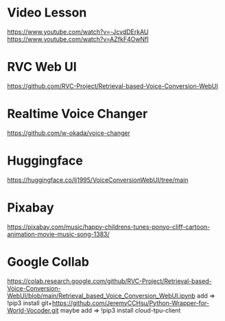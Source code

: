 
# Video Lesson

<https://www.youtube.com/watch?v=-JcvdDErkAU>
<https://www.youtube.com/watch?v=AZfkF4OwNfI>



# RVC Web UI

<https://github.com/RVC-Project/Retrieval-based-Voice-Conversion-WebUI>



# Realtime Voice Changer

<https://github.com/w-okada/voice-changer>



# Huggingface

<https://huggingface.co/lj1995/VoiceConversionWebUI/tree/main>



# Pixabay

<https://pixabay.com/music/happy-childrens-tunes-ponyo-cliff-cartoon-animation-movie-music-song-1383/>



# Google Collab

<https://colab.research.google.com/github/RVC-Project/Retrieval-based-Voice-Conversion-WebUI/blob/main/Retrieval_based_Voice_Conversion_WebUI.ipynb>
add => !pip3 install git+https://github.com/JeremyCCHsu/Python-Wrapper-for-World-Vocoder.git
maybe add => !pip3 install cloud-tpu-client



